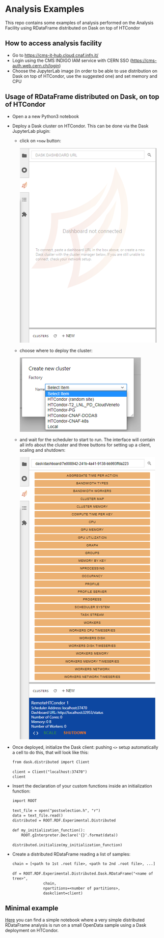 # Analysis Examples
This repo contains some examples of analysis performed on the Analysis Facility using RDataFrame distributed on Dask on top of HTCondor

## How to access analysis facility
- Go to https://cms-it-hub.cloud.cnaf.infn.it/
- Login using the CMS INDIGO IAM service with CERN SSO (https://cms-auth.web.cern.ch/login)
- Choose the JupyterLab image (in order to be able to use distribution on Dask on top of HTCondor, use the suggested one) and set memory and CPU

## Usage of RDataFrame distributed on Dask, on top of HTCondor
- Open a a new Python3 notebook
- Deploy a Dask cluster on HTCondor. This can be done via the Dask JupyterLab plugin:
  - click on ```+new``` button:
  
    ![dask_plugin](dask_plugin.PNG)
    
  - choose where to deploy the cluster:
  
    ![dask_choice](dask_choice.png)
    
  - and wait for the scheduler to start to run. The interface will contain all info about the cluster and three buttons for setting up a client, scaling and shutdown:

    ![dask_deployed](dask_deployed.png)

- Once deployed, initialize the Dask client: pushing ```<>``` setup automatically a cell to do this, that will look like this:
  ```
  from dask.distributed import Client

  client = Client("localhost:37470")
  client
  ```
  
- Insert the declaration of your custom functions inside an initialization function:
  ```
  import ROOT
  
  text_file = open("postselection.h", "r")
  data = text_file.read()
  distributed = ROOT.RDF.Experimental.Distributed

  def my_initialization_function():
      ROOT.gInterpreter.Declare('{}'.format(data))
    
  distributed.initialize(my_initialization_function)
  ```
- Create a distributed RDataFrame reading a list of samples:
  ```
  chain = [<path to 1st .root file>, <path to 2nd .root file>, ...]

  df = ROOT.RDF.Experimental.Distributed.Dask.RDataFrame("<name of tree>",
                chain,
                npartitions=<number of partitions>,
                daskclient=client)
  ```

## Minimal example
[Here](example_notebooks/MinimalExample.ipynb) you can find a simple notebook where a very simple distributed RDataFrame analysis is run on a small OpenData sample using a Dask deployment on HTCondor.
